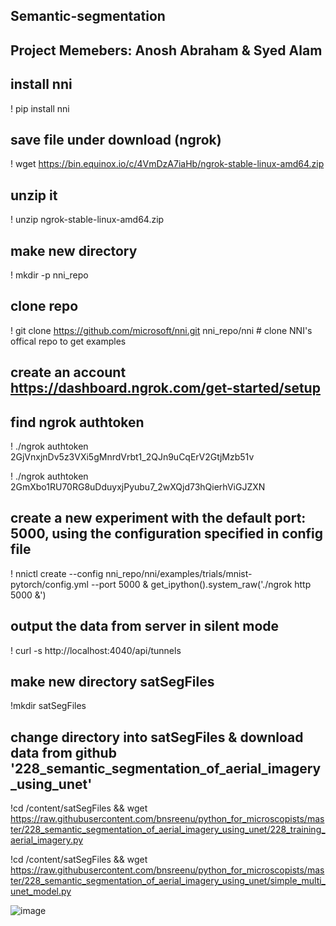 ## Semantic-segmentation
## Project Memebers: Anosh Abraham & Syed Alam

## install nni
! pip install nni 

## save file under download (ngrok)
! wget https://bin.equinox.io/c/4VmDzA7iaHb/ngrok-stable-linux-amd64.zip

## unzip it
! unzip ngrok-stable-linux-amd64.zip

## make new directory
! mkdir -p nni_repo

## clone repo
! git clone https://github.com/microsoft/nni.git nni_repo/nni # clone NNI's offical repo to get examples

## create an account https://dashboard.ngrok.com/get-started/setup
## find ngrok authtoken 
! ./ngrok authtoken 2GjVnxjnDv5z3VXi5gMnrdVrbt1_2QJn9uCqErV2GtjMzb51v

! ./ngrok authtoken 2GmXbo1RU70RG8uDduyxjPyubu7_2wXQjd73hQierhViGJZXN

## create a new experiment with the default port: 5000, using the configuration specified in config file
! nnictl create --config nni_repo/nni/examples/trials/mnist-pytorch/config.yml --port 5000 & get_ipython().system_raw('./ngrok http 5000 &')

## output the data from server in silent mode
! curl -s http://localhost:4040/api/tunnels 

## make new directory satSegFiles
!mkdir satSegFiles

## change directory into satSegFiles & download data from github '228_semantic_segmentation_of_aerial_imagery_using_unet'

!cd /content/satSegFiles && wget https://raw.githubusercontent.com/bnsreenu/python_for_microscopists/master/228_semantic_segmentation_of_aerial_imagery_using_unet/228_training_aerial_imagery.py

!cd /content/satSegFiles && wget https://raw.githubusercontent.com/bnsreenu/python_for_microscopists/master/228_semantic_segmentation_of_aerial_imagery_using_unet/simple_multi_unet_model.py


![image](https://user-images.githubusercontent.com/91106087/198853736-7556698b-92fb-40cf-9936-d412156c8839.png)
